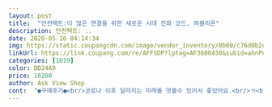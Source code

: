 ```yaml
---
layout: post 
title:  "언컨택트:더 많은 연결을 위한 새로운 시대 진화 코드, 퍼블리온" 
description: 언컨택트: ..
date: 2020-05-16 04:14:34 
img: https://static.coupangcdn.com/image/vendor_inventory/0b00/c76d0b2c269c38707e07565b7ae3eeee1a8f5375bd3305b8db8a8fc0ca4b.jpg 
linkUrl: https://link.coupang.com/re/AFFSDP?lptag=AF3600438&subid=ahnPublicAsk&pageKey=1490481253&itemId=2558744619&vendorItemId=70551270441&traceid=V0-113-58e092d8dae7ce15 
categories: [1019] 
color: BD24A9 
price: 16200 
author: Ask View Shop 
cont:  "●구매후기●<br/>코로나 이후 달라지는 미래를 엿볼수 있어서 좋았어요.<br/>ㄲ<br/>코로나후 트랜드변화 트랜드변화엿볼수있었습니다<br/>현 코로나 사태에 대해 잘 정리된 책입니다.<br/> 빠르게 읽혀 좋네요<br/>" 
---
```

